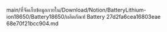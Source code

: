main/ที่จัดเก็บข้อมูลภายใน/Download/Notion/BatteryLithium-ion18650/Battery18650/ผลิตภัณฑ์ Battery 27d2fa6cea16803eae 68e70f21bcc904.md
